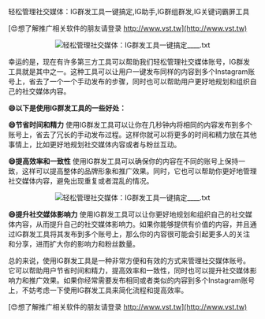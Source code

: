 轻松管理社交媒体：IG群发工具一键搞定,IG助手,IG群组群发,IG关键词霸屏工具

[😍想了解推广相关软件的朋友请登录 http://www.vst.tw](http://www.vst.tw)

 <center><img src="https://vst.tw/MP4/tuiguang/png/1.png" alt="轻松管理社交媒体：IG群发工具一键搞定____.txt"></center>

幸运的是，现在有许多第三方工具可以帮助我们轻松管理社交媒体账号，IG群发工具就是其中之一。这种工具可以让用户一键发布同样的内容到多个Instagram账号上，省去了一个一个手动发布的步骤，同时也可以帮助用户更好地规划和组织自己的社交媒体内容。

**😄以下是使用IG群发工具的一些好处：**

**😄节省时间和精力**
使用IG群发工具可以让你在几秒钟内将相同的内容发布到多个账号上，省去了冗长的手动发布过程。这样你就可以将更多的时间和精力放在其他事情上，比如更好地规划社交媒体内容或者与粉丝互动。

**😄提高效率和一致性**
使用IG群发工具可以确保你的内容在不同的账号上保持一致，这样可以提高整体的品牌形象和推广效果。同时，它也可以帮助你更好地管理社交媒体内容，避免出现重复或者混乱的情况。

 <center><img src="https://vst.tw/MP4/tuiguang/png/5.png" alt="轻松管理社交媒体：IG群发工具一键搞定____.txt"></center>

**😄提升社交媒体影响力**
使用IG群发工具可以让你更好地规划和组织自己的社交媒体内容，从而提升自己的社交媒体影响力。如果你能够提供有价值的内容，并且通过IG群发工具将其发布到多个账号上，那么你的内容很可能会引起更多人的关注和分享，进而扩大你的影响力和粉丝数量。

总的来说，使用IG群发工具是一种非常方便和有效的方式来管理社交媒体账号。它可以帮助用户节省时间和精力，提高效率和一致性，同时也可以提升社交媒体影响力和推广效果。如果你经常需要发布相同或者类似的内容到多个Instagram账号上，不妨考虑一下使用IG群发工具来简化流程和提高效率。

[😍想了解推广相关软件的朋友请登录 http://www.vst.tw](http://www.vst.tw)



